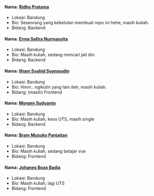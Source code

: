 #### Nama: [Ridho Pratama](https://github.com/ridho9)
- Lokasi: Bandung
- Bio: Seseorang yang kebetulan membuat repo ini hehe, masih kuliah.
- Bidang: Backend

#### Nama: [Erma Safira Nurmasyita](https://github.com/rhaerma)
- Lokasi: Bandung
- Bio: Masih kuliah, sedang mencari jati diri.
- Bidang: Backend

#### Nama: [Ilham Syahid Syamsudin](https://github.com/ilhamsyahids)
- Lokasi: Bandung
- Bio: Hmm.. ngikutin yang lain deh, masih kuliah.
- Bidang: (masih) Frontend

#### Nama: [Morgen Sudyanto](https://github.com/moondemon68)
- Lokasi: Bandung
- Bio: Masih kuliah, keos UTS, masih single
- Bidang: Backend

#### Nama: [Bram Musuko Panjaitan](https://github.com/bmusuko)
- Lokasi: Bandung
- Bio: Masih kuliah, sedang belajar vue
- Bidang: Frontend

#### Nama: [Johanes Boas Badia](https://github.com/boasmarbun)
- Lokasi: Bandung
- Bio: Masih kuliah, lagi UTS
- Bidang: Frontend